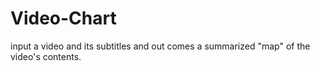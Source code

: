 # Video-Chart
input a video and its subtitles and out comes a summarized "map" of the video's contents.
